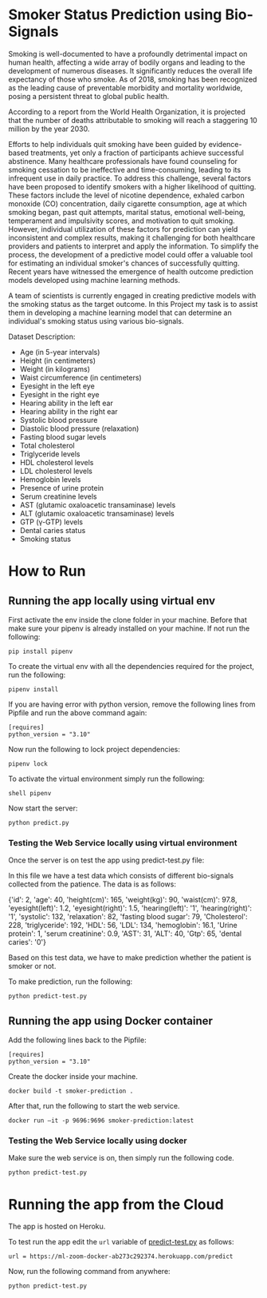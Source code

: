 # Smoker Status Prediction using Bio-Signals

Smoking is well-documented to have a profoundly detrimental impact on human health, affecting a wide array of bodily organs and leading to the development of numerous diseases. It significantly reduces the overall life expectancy of those who smoke. As of 2018, smoking has been recognized as the leading cause of preventable morbidity and mortality worldwide, posing a persistent threat to global public health.

According to a report from the World Health Organization, it is projected that the number of deaths attributable to smoking will reach a staggering 10 million by the year 2030.

Efforts to help individuals quit smoking have been guided by evidence-based treatments, yet only a fraction of participants achieve successful abstinence. Many healthcare professionals have found counseling for smoking cessation to be ineffective and time-consuming, leading to its infrequent use in daily practice. To address this challenge, several factors have been proposed to identify smokers with a higher likelihood of quitting. These factors include the level of nicotine dependence, exhaled carbon monoxide (CO) concentration, daily cigarette consumption, age at which smoking began, past quit attempts, marital status, emotional well-being, temperament and impulsivity scores, and motivation to quit smoking. However, individual utilization of these factors for prediction can yield inconsistent and complex results, making it challenging for both healthcare providers and patients to interpret and apply the information. To simplify the process, the development of a predictive model could offer a valuable tool for estimating an individual smoker's chances of successfully quitting. Recent years have witnessed the emergence of health outcome prediction models developed using machine learning methods.

A team of scientists is currently engaged in creating predictive models with the smoking status as the target outcome. In this Project my task is to assist them in developing a machine learning model that can determine an individual's smoking status using various bio-signals.

Dataset Description:

* Age (in 5-year intervals)
* Height (in centimeters)
* Weight (in kilograms)
* Waist circumference (in centimeters)
* Eyesight in the left eye
* Eyesight in the right eye
* Hearing ability in the left ear
* Hearing ability in the right ear
* Systolic blood pressure
* Diastolic blood pressure (relaxation)
* Fasting blood sugar levels
* Total cholesterol
* Triglyceride levels
* HDL cholesterol levels
* LDL cholesterol levels
* Hemoglobin levels
* Presence of urine protein
* Serum creatinine levels
* AST (glutamic oxaloacetic transaminase) levels
* ALT (glutamic oxaloacetic transaminase) levels
* GTP (γ-GTP) levels
* Dental caries status
* Smoking status

# How to Run

## Running the app locally using virtual env

First activate the env inside the clone folder in your machine. Before that make sure your pipenv is already installed on your machine. If not run the following:

`pip install pipenv`

To create the virtual env with all the dependencies required for the project, run the following:

`pipenv install`

If you are having error with python version, remove the following lines from Pipfile and run the above command again:

```
[requires]
python_version = "3.10"
```

Now run the following to lock project dependencies:

`pipenv lock`

To activate the virtual environment simply run the following:

`shell pipenv`

Now start the server:

`python predict.py`

### Testing the Web Service locally using virtual environment

Once the server is on test the app using predict-test.py file:

In this file we have a test data which consists of different bio-signals collected from the patience. The data is as follows:

{'id': 2,
 'age': 40,
 'height(cm)': 165,
 'weight(kg)': 90,
 'waist(cm)': 97.8,
 'eyesight(left)': 1.2,
 'eyesight(right)': 1.5,
 'hearing(left)': '1',
 'hearing(right)': '1',
 'systolic': 132,
 'relaxation': 82,
 'fasting blood sugar': 79,
 'Cholesterol': 228,
 'triglyceride': 192,
 'HDL': 56,
 'LDL': 134,
 'hemoglobin': 16.1,
 'Urine protein': 1,
 'serum creatinine': 0.9,
 'AST': 31,
 'ALT': 40,
 'Gtp': 65,
 'dental caries': '0'}

 Based on this test data, we have to make prediction whether the patient is smoker or not.

 To make prediction, run the following:

`python predict-test.py`

## Running the app using Docker container

Add the following lines back to the Pipfile:

```
[requires]
python_version = "3.10"
```

Create the docker inside your machine.

`docker build -t smoker-prediction .`

After that, run the following to start the web service.

`docker run –it -p 9696:9696 smoker-prediction:latest`

### Testing the Web Service locally using docker

Make sure the web service is on, then simply run the following code.

`python predict-test.py`

# Running the app from the Cloud

The app is hosted on Heroku. 

To test run the app edit the `url` variable of <a href="https://github.com/pranabsarma18/mlzoomcamp_midterm/blob/main/predict-test.py">predict-test.py</a> as follows:

`url = https://ml-zoom-docker-ab273c292374.herokuapp.com/predict`

Now, run the following command from anywhere:

`python predict-test.py`
